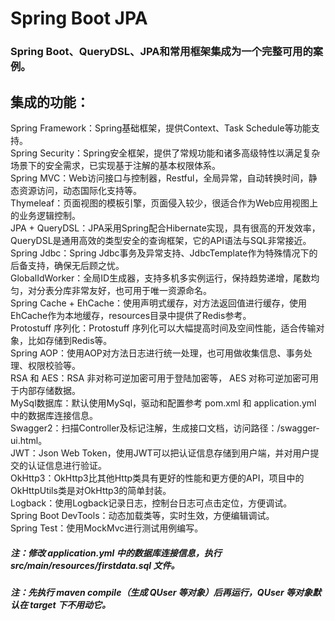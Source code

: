 # Spring Boot JPA
### Spring Boot、QueryDSL、JPA和常用框架集成为一个完整可用的案例。

## 集成的功能：
Spring Framework：Spring基础框架，提供Context、Task Schedule等功能支持。  
Spring Security：Spring安全框架，提供了常规功能和诸多高级特性以满足复杂场景下的安全需求，已实现基于注解的基本权限体系。  
Spring MVC：Web访问接口与控制器，Restful，全局异常，自动转换时间，静态资源访问，动态国际化支持等。  
Thymeleaf：页面视图的模板引擎，页面侵入较少，很适合作为Web应用视图上的业务逻辑控制。  
JPA + QueryDSL：JPA采用Spring配合Hibernate实现，具有很高的开发效率，QueryDSL是通用高效的类型安全的查询框架，它的API语法与SQL非常接近。  
Spring Jdbc：Spring Jdbc事务及异常支持、JdbcTemplate作为特殊情况下的后备支持，确保无后顾之忧。  
GlobalIdWorker：全局ID生成器，支持多机多实例运行，保持趋势递增，尾数均匀，对分表分库非常友好，也可用于唯一资源命名。  
Spring Cache + EhCache：使用声明式缓存，对方法返回值进行缓存，使用EhCache作为本地缓存，resources目录中提供了Redis参考。  
Protostuff 序列化：Protostuff 序列化可以大幅提高时间及空间性能，适合传输对象，比如存储到Redis等。  
Spring AOP：使用AOP对方法日志进行统一处理，也可用做收集信息、事务处理、权限校验等。  
RSA 和 AES：RSA 非对称可逆加密可用于登陆加密等， AES 对称可逆加密可用于内部存储数据。  
MySql数据库：默认使用MySql，驱动和配置参考 pom.xml 和 application.yml 中的数据库连接信息。  
Swagger2：扫描Controller及标记注解，生成接口文档，访问路径：/swagger-ui.html。  
JWT：Json Web Token，使用JWT可以把认证信息存储到用户端，并对用户提交的认证信息进行验证。  
OkHttp3：OkHttp3比其他Http类具有更好的性能和更方便的API，项目中的OkHttpUtils类是对OkHttp3的简单封装。  
Logback：使用Logback记录日志，控制台日志可点击定位，方便调试。  
Spring Boot DevTools：动态加载类等，实时生效，方便编辑调试。  
Spring Test：使用MockMvc进行测试用例编写。  

##### 注：修改 application.yml 中的数据库连接信息，执行 src/main/resources/firstdata.sql 文件。
##### 注：先执行 maven compile（生成 QUser 等对象）后再运行，QUser 等对象默认在 target 下不用动它。
